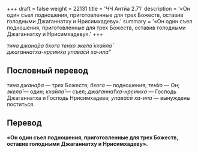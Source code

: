 +++
draft = false
weight = 22131
title = 'ЧЧ Антйа 2.71'
description = '«Он один съел подношения, приготовленные для трех Божеств, оставив голодными Джаганнатху и Нрисимхадеву».'
summary = '«Он один съел подношения, приготовленные для трех Божеств, оставив голодными Джаганнатху и Нрисимхадеву».'
+++

_тина джана̄ра бхога тен̇хо экела̄ кха̄ила̄  
джаганна̄тха-нр̣сим̇ха упава̄сӣ ха-ила̄”_

## Пословный перевод

_тина_ _джана̄ра_ — трех Божеств; _бхога_ — подношения; _тен̇хо_ — Он; _экела̄_ — один; _кха̄ила̄_ — съел; _джаганна̄тха_\-_нр̣сим̇ха_ — Господь Джаганнатха и Господь Нрисимхадева; _упава̄сӣ_ _ха_\-_ила̄_ — вынуждены поститься.

## Перевод

**«Он один съел подношения, приготовленные для трех Божеств, оставив голодными Джаганнатху и Нрисимхадеву».**
